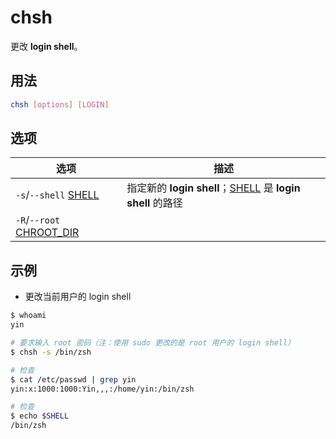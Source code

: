 # chsh

更改 **login shell**。

## 用法

```sh
chsh [options] [LOGIN]
```

## 选项

| 选项                                | 描述                                                                 |
| ----------------------------------- | -------------------------------------------------------------------- |
| `-s`/`--shell` <ins>SHELL</ins>     | 指定新的 **login shell**；<ins>SHELL</ins> 是 **login shell** 的路径 |
| `-R`/`--root` <ins>CHROOT_DIR</ins> |                                                                      |

## 示例

* 更改当前用户的 login shell

```sh
$ whoami
yin

# 要求输入 root 密码（注：使用 sudo 更改的是 root 用户的 login shell）
$ chsh -s /bin/zsh

# 检查
$ cat /etc/passwd | grep yin
yin:x:1000:1000:Yin,,,:/home/yin:/bin/zsh

# 检查
$ echo $SHELL
/bin/zsh
```
